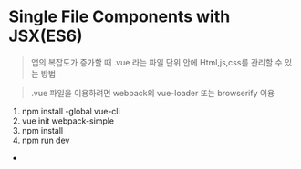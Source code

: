 # Single File Components with JSX(ES6)

> 앱의 복잡도가 증가할 때 .vue 라는 파일 단위 안에 Html,js,css를 관리할 수 있는 방법

> .vue 파일을 이용하려면 webpack의 vue-loader 또는 browserify 이용

1. npm install -global vue-cli
2. vue init webpack-simple <project-name>
3. npm install
4. npm run dev

- <style scoped> 를 이용해 범위 css 사용가능
- slot : 부모컴포넌트에서 자식 컴포넌트로 HTML 마크업을 전달함
- named slot : 슬롯에 이름을 전달해줌

```html

<slot name="header"></slot>
```

